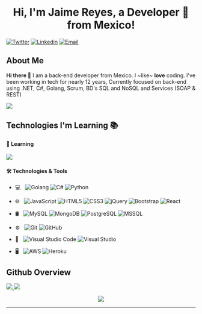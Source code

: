 <h1 align="center">Hi, I'm Jaime Reyes, a Developer 🚀 from Mexico!</h1>

[![Twitter](https://img.shields.io/badge/-Twitter-1ca0f1?style=flat&labelColor=1ca0f1&logo=twitter&logoColor=white&link=https://twitter.com/alt3Bkr)](https://twitter.com/BreCkver)
[![Linkedin](https://img.shields.io/badge/-LinkedIn-blue?style=flat&logo=Linkedin&logoColor=white&link=https://linkedin.com/in/reyesjaimemx/)](https://linkedin.com/in/reyesjaimemx/)
[![Email](https://img.shields.io/badge/-Email-c14438?style=flat&logo=Gmail&logoColor=white&link=mailto:breckver.dll@gmail.com)](mailto:breckver.dll@gmail.com)


## About Me
**Hi there 👋**
I am a back-end developer from Mexico. I ~like~ **love** coding. I've been working in tech for nearly 12 years, Currently focused on back-end using .NET, C#, Golang, Scrum, BD's SQL and NoSQL and Services (SOAP & REST)

[<img src ="https://img.shields.io/badge/🌐-breckver.github.io-%23.svg?style=for-the-badge&logo=&logoColor=white%22">](https://breckver.github.io/)

## Technologies I'm Learning :books:

#### 🌱 Learning

<a href="https://github.com/breckver/DJango-1st">
  <img src="https://github-readme-stats.vercel.app/api/pin/?username=breckver&repo=DJango-1st&theme=onedark" />
</a>

#### 🛠 Technologies & Tools

- 💻 &nbsp;
  ![Golang](https://img.shields.io/badge/-Golang-0769AD?style=flat-square&logo=Go&logoColor=white)
  ![C#](https://img.shields.io/badge/-Csharp-563D7C?style=flat-square&logo=Csharp)
  ![Python](http://img.shields.io/badge/-Python-3776AB?style=flat-square&logo=python&logoColor=ffff4a)
  
- 🌐 &nbsp;
  ![JavaScript](https://img.shields.io/badge/-JavaScript-black?style=flat-square&logo=javascript)
  ![HTML5](https://img.shields.io/badge/-HTML5-E34F26?style=flat-square&logo=html5&logoColor=white)
  ![CSS3](https://img.shields.io/badge/-CSS3-1572B6?style=flat-square&logo=css3)
  ![jQuery](https://img.shields.io/badge/-jQuery-0769AD?style=flat-square&logo=jQuery&logoColor=white)
  ![Bootstrap](https://img.shields.io/badge/-Bootstrap-563D7C?style=flat-square&logo=bootstrap)
  ![React](https://img.shields.io/badge/-React-%23282C34?style=flat-square&logo=react)
- 🛢 &nbsp;
  ![MySQL](https://img.shields.io/badge/-MySQL-0769AD?style=flat-square&logo=mysql&logoColor=white)
  ![MongoDB](https://img.shields.io/badge/-MongoDB-47A248?style=flat-square&logo=mongodb&logoColor=white)
  ![PostgreSQL](https://img.shields.io/badge/-PostgreSQL-000000?style=flat&logo=postgresql)
  ![MSSQL](https://img.shields.io/badge/-MSSQL-000000?style=flat&logo=mssql)
- ⚙️ &nbsp;
  ![Git](https://img.shields.io/badge/-Git-F05032?style=flat-square&logo=git&logoColor=white)
  ![GitHub](https://img.shields.io/badge/-GitHub-181717?style=flat-square&logo=github)
- 🔧 &nbsp;
  ![Visual Studio Code](https://img.shields.io/badge/-VSCode-007ACC?style=flat-square&logo=visual-studio-code&logoColor=white)
  ![Visual Studio](https://img.shields.io/badge/-VisualStudio-563D7C?style=flat-square&logo=visual-studio&logoColor=white)
- 🖥 &nbsp;
  ![AWS](https://img.shields.io/badge/-Aws-black?style=flat-square&logo=aws)
  ![Heroku](https://img.shields.io/badge/-Heroku-430098?style=flat-square&logo=heroku&logoColor=ffffff)


## Github Overview

<a href="https://github.com/breckver/website">
  <img src="https://github-readme-stats.vercel.app/api?username=breckver&show_icons=true&hide=commits" />
</a>
<a href="https://github.com/breckver/website">
  <img src="https://github-readme-stats.vercel.app/api/top-langs/?username=breckver&layout=compact" />
</a>

<p align="center"> 
  <img src="https://profile-counter.glitch.me/breckver/count.svg" />
</p>

---
